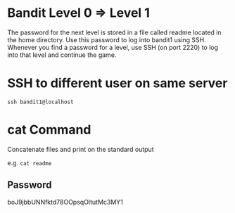 # Bandit Level 0 => Level 1

The password for the next level is stored in a file called readme located in the home directory. Use this password to log into bandit1 using SSH. Whenever you find a password for a level, use SSH (on port 2220) to log into that level and continue the game.

# SSH to different user on same server

`ssh bandit1@localhost`

# cat Command

Concatenate files and print on the standard output

e.g. `cat readme`

## Password

boJ9jbbUNNfktd78OOpsqOltutMc3MY1
